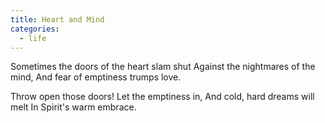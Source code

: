 ```yaml
---
title: Heart and Mind
categories:
  - life
---
```


Sometimes the doors of the heart slam shut
Against the nightmares of the mind,
And fear of emptiness trumps love.

Throw open those doors! Let the emptiness in,
And cold, hard dreams will melt
In Spirit's warm embrace.
